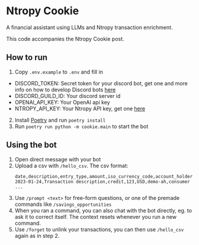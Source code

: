 # Ntropy Cookie

A financial assistant using LLMs and Ntropy transaction enrichment.

This code accompanies the Ntropy Cookie post.

## How to run

1. Copy `.env.example` to `.env` and fill in

- DISCORD_TOKEN: Secret token for your discord bot, get one and more info on how to develop Discord bots [here](https://discord.com/developers/docs/getting-started)
- DISCORD_GUILD_ID: Your discord server id
- OPENAI_API_KEY: Your OpenAI api key
- NTROPY_API_KEY: Your Ntropy API key, get one [here](https://dashboard.ntropy.com/)

2. Install [Poetry](https://python-poetry.org/) and run `poetry install`
3. Run `poetry run python -m cookie.main` to start the bot

## Using the bot

1. Open direct message with your bot
2. Upload a csv with `/hello_csv`. The csv format:
   ```csv
   date,description,entry_type,amount,iso_currency_code,account_holder_id,account_holder_type
   2023-01-24,Transaction description,credit,123,USD,demo-ah,consumer
   ...
   ```
3. Use `/prompt <text>` for free-form questions, or one of the premade commands like `/savings_opportunities`
4. When you ran a command, you can also chat with the bot directly, eg. to ask it to correct itself. The context resets whenever you run a new command.
5. Use `/forget` to unlink your transactions, you can then use `/hello_csv` again as in step 2.

